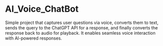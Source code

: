 # AI_Voice_ChatBot
Simple project that captures user questions via voice, converts them to text, sends the query to the ChatGPT API for a response, and finally converts the response back to audio for playback. It enables seamless voice interaction with AI-powered responses.
